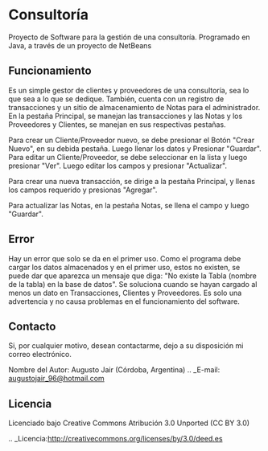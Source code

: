Consultoría
===========

Proyecto de Software para la gestión de una consultoría. Programado en Java, a través de un proyecto de NetBeans


Funcionamiento
--------------

Es un simple gestor de clientes y proveedores de una consultoría, sea lo que sea a lo que se dedique.
También, cuenta con un registro de transacciones y un sitio de almacenamiento de Notas para el administrador.
En la pestaña Principal, se manejan las transacciones y las Notas y los Proveedores y Clientes, se manejan en sus respectivas pestañas.

Para crear un Cliente/Proveedor nuevo, se debe presionar el Botón "Crear Nuevo", en su debida pestaña. Luego llenar los datos y Presionar "Guardar".
Para editar un Cliente/Proveedor, se debe seleccionar en la lista y luego presionar "Ver". Luego editar los campos y presionar "Actualizar".

Para crear una nueva transacción, se dirige a la pestaña Principal, y llenas los campos requerido y presionas "Agregar".

Para actualizar las Notas, en la pestaña Notas, se llena el campo y luego "Guardar".

Error
-----

Hay un error que solo se da en el primer uso.
Como el programa debe cargar los datos almacenados y en el primer uso, estos no existen, se puede dar que aparezca un mensaje que diga: "No existe la Tabla (nombre de la tabla) en la base de datos".
Se soluciona cuando se hayan cargado al menos un dato en Transacciones, Clientes y Proveedores. Es solo una advertencia y no causa problemas en el funcionamiento del software.

Contacto
--------

Si, por cualquier motivo, desean contactarme, dejo a su disposición mi correo electrónico.

Nombre del Autor: Augusto Jair (Córdoba, Argentina)
.. _E-mail: augustojair_96@hotmail.com

Licencia
--------
Licenciado bajo Creative Commons Atribución 3.0 Unported (CC BY 3.0)

.. _Licencia:http://creativecommons.org/licenses/by/3.0/deed.es

